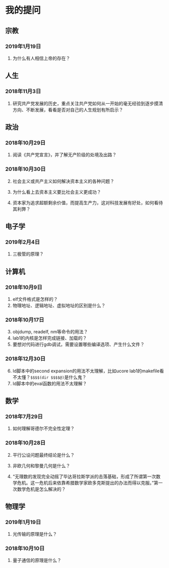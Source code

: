 # 我的提问

## 宗教

### 2019年1月19日

1. 为什么有人相信上帝的存在？

## 人生

### 2018年11月3日

1. 研究共产党发展的历史，重点关注共产党如何从一开始的毫无经验到逐步摸清方向、不断发展，看看是否对自己的人生规划有所启示？

## 政治

### 2018年10月29日

1. 阅读《共产党宣言》，并了解无产阶级的处境及出路？

### 2018年10月30日

2. 社会主义或共产主义如何解决资本主义的各种问题？

3. 为什么看上去资本主义要比社会主义更成功？

4. 资本家为追求超额剩余价值，而提高生产力，这对科技发展有好处，如何看待其利弊？

## 电子学

### 2019年2月4日

1. 三极管的原理？

## 计算机

### 2018年10月9日
1. elf文件格式是怎样的？
2. 物理地址、逻辑地址、虚拟地址的区别是什么？

### 2018年10月17日
3. objdump, readelf, nm等命令的用法？
4. lab1的内核是怎样完成链接、加载的？
5. 要想对代码进行gdb调试，需要设置哪些编译选项、产生什么文件？

### 2018年12月30日
6. ld脚本中的second expansion的用法不太理解，比如ucore lab1的makefile看不太懂？`$$$$(dir $$$$@)`是什么鬼？
7. ld脚本中的eval函数的用法不太理解？

## 数学

### 2018年7月29日
1. 如何理解哥德尔不完全性定理？

### 2018年10月28日
2. 平行公设问题最终结论是什么？

3. 非欧几何和黎曼几何是什么？

4. “无理数的发现完全动摇了毕达哥拉斯学派的击落基础，形成了所谓第一次数学危机。这一危机后来依靠希腊数学家欧多克斯提出的办法而得以克服。”第一次数学危机是怎么解决的？

## 物理学

### 2019年1月19日
1. 光传输的原理是什么？

### 2018年10月10日
1. 量子通信的原理是什么？
